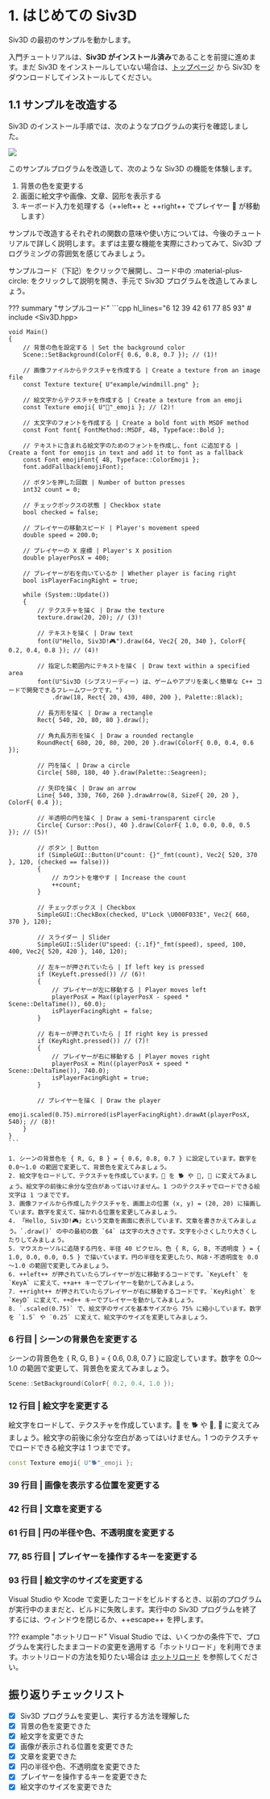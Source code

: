 # 1. はじめての Siv3D
Siv3D の最初のサンプルを動かします。

入門チュートリアルは、**Siv3D がインストール済み**であることを前提に進めます。まだ Siv3D をインストールしていない場合は、[トップページ](../../) から Siv3D をダウンロードしてインストールしてください。


## 1.1 サンプルを改造する
Siv3D のインストール手順では、次のようなプログラムの実行を確認しました。

![](https://raw.githubusercontent.com/Siv3D/siv3d.site.resource/main/v7/tutorial/hello/1.gif)

このサンプルプログラムを改造して、次のような Siv3D の機能を体験します。

1. 背景の色を変更する
2. 画面に絵文字や画像、文章、図形を表示する
3. キーボード入力を処理する（++left++ と ++right++ でプレイヤー 🦖 が移動します）

サンプルで改造するそれぞれの関数の意味や使い方については、今後のチュートリアルで詳しく説明します。まずは主要な機能を実際にさわってみて、Siv3D プログラミングの雰囲気を感じてみましょう。

サンプルコード（下記）をクリックで展開し、コード中の :material-plus-circle: をクリックして説明を開き、手元で Siv3D プログラムを改造してみましょう。

??? summary "サンプルコード"
	```cpp hl_lines="6 12 39 42 61 77 85 93"
	# include <Siv3D.hpp>

	void Main()
	{
		// 背景の色を設定する | Set the background color
		Scene::SetBackground(ColorF{ 0.6, 0.8, 0.7 }); // (1)!

		// 画像ファイルからテクスチャを作成する | Create a texture from an image file
		const Texture texture{ U"example/windmill.png" };

		// 絵文字からテクスチャを作成する | Create a texture from an emoji
		const Texture emoji{ U"🦖"_emoji }; // (2)!

		// 太文字のフォントを作成する | Create a bold font with MSDF method
		const Font font{ FontMethod::MSDF, 48, Typeface::Bold };

		// テキストに含まれる絵文字のためのフォントを作成し、font に追加する | Create a font for emojis in text and add it to font as a fallback
		const Font emojiFont{ 48, Typeface::ColorEmoji };
		font.addFallback(emojiFont);

		// ボタンを押した回数 | Number of button presses
		int32 count = 0;

		// チェックボックスの状態 | Checkbox state
		bool checked = false;

		// プレイヤーの移動スピード | Player's movement speed
		double speed = 200.0;

		// プレイヤーの X 座標 | Player's X position
		double playerPosX = 400;

		// プレイヤーが右を向いているか | Whether player is facing right
		bool isPlayerFacingRight = true;

		while (System::Update())
		{
			// テクスチャを描く | Draw the texture
			texture.draw(20, 20); // (3)!

			// テキストを描く | Draw text
			font(U"Hello, Siv3D!🎮").draw(64, Vec2{ 20, 340 }, ColorF{ 0.2, 0.4, 0.8 }); // (4)!

			// 指定した範囲内にテキストを描く | Draw text within a specified area
			font(U"Siv3D (シブスリーディー) は、ゲームやアプリを楽しく簡単な C++ コードで開発できるフレームワークです。")
				.draw(18, Rect{ 20, 430, 480, 200 }, Palette::Black);

			// 長方形を描く | Draw a rectangle
			Rect{ 540, 20, 80, 80 }.draw();

			// 角丸長方形を描く | Draw a rounded rectangle
			RoundRect{ 680, 20, 80, 200, 20 }.draw(ColorF{ 0.0, 0.4, 0.6 });

			// 円を描く | Draw a circle
			Circle{ 580, 180, 40 }.draw(Palette::Seagreen);

			// 矢印を描く | Draw an arrow
			Line{ 540, 330, 760, 260 }.drawArrow(8, SizeF{ 20, 20 }, ColorF{ 0.4 });

			// 半透明の円を描く | Draw a semi-transparent circle
			Circle{ Cursor::Pos(), 40 }.draw(ColorF{ 1.0, 0.0, 0.0, 0.5 }); // (5)!

			// ボタン | Button
			if (SimpleGUI::Button(U"count: {}"_fmt(count), Vec2{ 520, 370 }, 120, (checked == false)))
			{
				// カウントを増やす | Increase the count
				++count;
			}

			// チェックボックス | Checkbox
			SimpleGUI::CheckBox(checked, U"Lock \U000F033E", Vec2{ 660, 370 }, 120);

			// スライダー | Slider
			SimpleGUI::Slider(U"speed: {:.1f}"_fmt(speed), speed, 100, 400, Vec2{ 520, 420 }, 140, 120);

			// 左キーが押されていたら | If left key is pressed
			if (KeyLeft.pressed()) // (6)!
			{
				// プレイヤーが左に移動する | Player moves left
				playerPosX = Max((playerPosX - speed * Scene::DeltaTime()), 60.0);
				isPlayerFacingRight = false;
			}

			// 右キーが押されていたら | If right key is pressed
			if (KeyRight.pressed()) // (7)!
			{
				// プレイヤーが右に移動する | Player moves right
				playerPosX = Min((playerPosX + speed * Scene::DeltaTime()), 740.0);
				isPlayerFacingRight = true;
			}

			// プレイヤーを描く | Draw the player
			emoji.scaled(0.75).mirrored(isPlayerFacingRight).drawAt(playerPosX, 540); // (8)!
		}
	}
	```

	1. シーンの背景色を { R, G, B } = { 0.6, 0.8, 0.7 } に設定しています。数字を 0.0～1.0 の範囲で変更して、背景色を変えてみましょう。
	2. 絵文字をロードして、テクスチャを作成しています。🦖 を 🐕 や 🐧, 🍔 に変えてみましょう。絵文字の前後に余分な空白があってはいけません。1 つのテクスチャでロードできる絵文字は 1 つまでです。
	3. 画像ファイルから作成したテクスチャを、画面上の位置 (x, y) = (20, 20) に描画しています。数字を変えて、描かれる位置を変更してみましょう。
	4. 「Hello, Siv3D!🎮」という文章を画面に表示しています。文章を書きかえてみましょう。`.draw()` の中の最初の数 `64` は文字の大きさです。文字を小さくしたり大きくしたりしてみましょう。
	5. マウスカーソルに追随する円を、半径 40 ピクセル、色 { R, G, B, 不透明度 } = { 1.0, 0.0, 0.0, 0.5 } で描いています。円の半径を変更したり、RGB・不透明度を 0.0～1.0 の範囲で変更してみましょう。
	6. ++left++ が押されていたらプレイヤーが左に移動するコードです。`KeyLeft` を `KeyA` に変えて、++a++ キーでプレイヤーを動かしてみましょう。
	7. ++right++ が押されていたらプレイヤーが右に移動するコードです。`KeyRight` を `KeyD` に変えて、++d++ キーでプレイヤーを動かしてみましょう。
	8. `.scaled(0.75)` で、絵文字のサイズを基本サイズから 75% に縮小しています。数字を `1.5` や `0.25` に変えて、絵文字のサイズを変更してみましょう。

### 6 行目 | シーンの背景色を変更する
シーンの背景色を { R, G, B } = { 0.6, 0.8, 0.7 } に設定しています。数字を 0.0～1.0 の範囲で変更して、背景色を変えてみましょう。

```cpp title="改造例"
Scene::SetBackground(ColorF{ 0.2, 0.4, 1.0 });
```


### 12 行目 | 絵文字を変更する
絵文字をロードして、テクスチャを作成しています。🦖 を 🐕 や 🐧, 🍔 に変えてみましょう。絵文字の前後に余分な空白があってはいけません。1 つのテクスチャでロードできる絵文字は 1 つまでです。

```cpp title="改造例"
const Texture emoji{ U"🐕"_emoji };
```


### 39 行目 | 画像を表示する位置を変更する

### 42 行目 | 文章を変更する


### 61 行目 | 円の半径や色、不透明度を変更する


### 77, 85 行目 | プレイヤーを操作するキーを変更する


### 93 行目 | 絵文字のサイズを変更する



Visual Studio や Xcode で変更したコードをビルドするとき、以前のプログラムが実行中のままだと、ビルドに失敗します。実行中の Siv3D プログラムを終了するには、ウィンドウを閉じるか、++escape++ を押します。

??? example "ホットリロード"
	Visual Studio では、いくつかの条件下で、プログラムを実行したままコードの変更を適用する「ホットリロード」を利用できます。ホットリロードの方法を知りたい場合は [ホットリロード](../tools/hot-reload.md) を参照してください。


## 振り返りチェックリスト
- [x] Siv3D プログラムを変更し、実行する方法を理解した
- [x] 背景の色を変更できた
- [x] 絵文字を変更できた
- [x] 画像が表示される位置を変更できた
- [x] 文章を変更できた
- [x] 円の半径や色、不透明度を変更できた
- [x] プレイヤーを操作するキーを変更できた
- [x] 絵文字のサイズを変更できた
